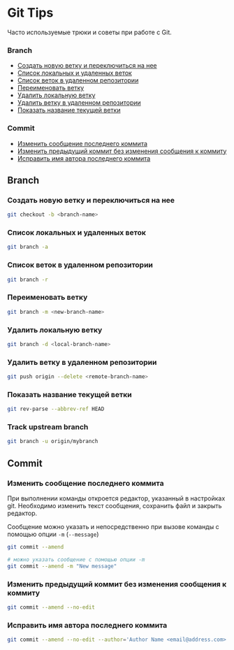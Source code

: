# Git Tips

Часто используемые трюки и советы при работе с Git.

### Branch

- [Создать новую ветку и переключиться на нее](#Создать-новую-ветку-и-переключиться-на-нее)
- [Список локальных и удаленных веток](#Список-локальных-и-удаленных-веток)
- [Список веток в удаленном репозитории](#Список-веток-в-удаленном-репозитории)
- [Переименовать ветку](#Переименовать-ветку)
- [Удалить локальную ветку](#Удалить-локальную-ветку)
- [Удалить ветку в удаленном репозитории](#Удалить-ветку-в-удаленном-репозитории)
- [Показать название текущей ветки](#Показать-название-текущей-ветки)

### Commit

- [Изменить сообщение последнего коммита](#Изменить-сообщение-последнего-коммита)
- [Изменить предыдущий коммит без изменения сообщения к коммиту](#Изменить-предыдущий-коммит-без-изменения-сообщения-к-коммиту)
- [Исправить имя автора последнего коммита](#Исправить-имя-автора-последнего-коммита)

## Branch

### Создать новую ветку и переключиться на нее
```sh
git checkout -b <branch-name>
```

### Список локальных и удаленных веток
```sh
git branch -a
```

### Список веток в удаленном репозитории
```sh
git branch -r
```

### Переименовать ветку
```sh
git branch -m <new-branch-name>
```

### Удалить локальную ветку
```sh
git branch -d <local-branch-name>
```

### Удалить ветку в удаленном репозитории
```sh
git push origin --delete <remote-branch-name>
```

### Показать название текущей ветки
```sh
git rev-parse --abbrev-ref HEAD
```

### Track upstream branch
```sh
git branch -u origin/mybranch
```

## Commit

### Изменить сообщение последнего коммита
При выполнении команды откроется редактор, указанный в настройках git. Необходимо изменить текст сообщения, сохранить файл и закрыть редактор.

Сообщение можно указать и непосредственно при вызове команды с помощью опции `-m` (`--message`)
```sh
git commit --amend

# можно указать сообщение с помощью опции -m
git commit --amend -m "New message"
```

### Изменить предыдущий коммит без изменения сообщения к коммиту
```sh
git commit --amend --no-edit
```

### Исправить имя автора последнего коммита
```sh
git commit --amend --no-edit --author='Author Name <email@address.com>'
```
